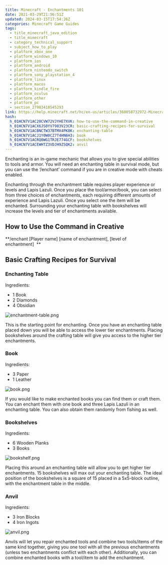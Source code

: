 ```yaml
---
title: Minecraft - Enchantments 101
date: 2021-03-29T21:56:51Z
updated: 2024-03-15T17:54:26Z
categories: Minecraft Game Guides
tags:
  - title_minecraft_java_edition
  - title_minecraft
  - category_technical_support
  - subject_how_to_play
  - platform_xbox_one
  - platform_windows_10
  - platform_ios
  - platform_android
  - platform_nintendo_switch
  - platform_sony_playstation_4
  - platform_linux
  - platform_macos
  - platform_kindle_fire
  - platform_oculus
  - platform_other
  - platform_pc
  - section_27983418545293
link: https://help.minecraft.net/hc/en-us/articles/360058732972-Minecraft-Enchantments-101
hash:
  h_01HCN7V1AC20CVW72VJYHE7XVK: how-to-use-the-command-in-creative
  h_01HCN7V1ACX6JS0YV7983V23CR: basic-crafting-recipes-for-survival
  h_01HCN7V1ACBNCTW37BTMX4PK8K: enchanting-table
  h_01HCN7V1ACJ1Y0W0CZ7T4HN6H3: book
  h_01HCN7V1ACRQ0WG1TRJE774GCF: bookshelves
  h_01HCN7V1ACEWHTZ3VDJH9ZSQK2: anvil
---
```


Enchanting is an in-game mechanic that allows you to give special abilities to tools and armor. You will need an enchanting table in survival mode, but you can use the ‘/enchant’ command if you are in creative mode with cheats enabled. 

Enchanting through the enchantment table requires player experience or levels and Lapis Lazuli. Once you place the tool/armor/book, you can select from three choices of enchantments, each requiring different amounts of experience and Lapis Lazuli. Once you select one the item will be enchanted. Surrounding your enchanting table with bookshelves will increase the levels and tier of enchantments available.  

## How to Use the Command in Creative 

**/enchant \[Player name\] \[name of enchantment\], \[level of enchantment\]  **

## Basic Crafting Recipes for Survival 

### Enchanting Table 

Ingredients:

- 1 Book
- 2 Diamonds
- 4 Obsidian

![enchantment-table.png](https://minecrafthelp.zendesk.com/hc/article_attachments/25040459945741)

This is the starting point for enchanting. Once you have an enchanting table placed down you will be able to access the lower tier enchantments. Placing bookshelves around the crafting table will give you access to the higher tier enchantments. 

### Book 

Ingredients:

- 3 Paper
- 1 Leather

![book.png](https://minecrafthelp.zendesk.com/hc/article_attachments/25040459966093)

If you would like to make enchanted books you can find them or craft them. You can enchant them with one book and three Lapis Lazuli in an enchanting table. You can also obtain them randomly from fishing as well. 

### Bookshelves 

Ingredients:

- 6 Wooden Planks
- 3 Books

![bookshelf.png](https://minecrafthelp.zendesk.com/hc/article_attachments/25040467675021)

Placing this around an enchanting table will allow you to get higher tier enchantments. 15 bookshelves will max out your enchanting table. The ideal position of the bookshelves is a square of 15 placed in a 5x5-block outline, with the enchantment table in the middle. 

### Anvil 

Ingredients:

- 3 Iron Blocks
- 4 Iron Ingots

![anvil.png](https://minecrafthelp.zendesk.com/hc/article_attachments/25040467682061)

Anvils will let you repair enchanted tools and combine two tools/items of the same kind together, giving you one tool with all the previous enchantments (unless two enchantments conflict with each other). Additionally, you can combine enchanted books with a tool/item to add the enchantment.
